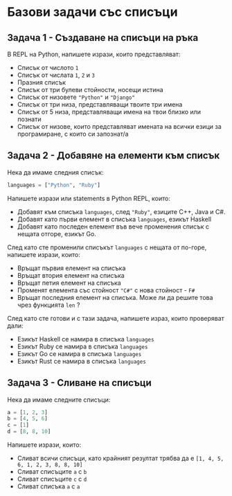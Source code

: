 # Базови задачи със списъци

## Задача 1 - Създаване на списъци на ръка

В REPL на Python, напишете изрази, които представляват:

* Списък от числото `1`
* Списък от числата `1`, `2` и `3`
* Празния списък
* Списък от три булеви стойности, носещи истина
* Списък от низовете `"Python"` и `"Django"` 
* Списък от три низа, представляващи твоите три имена
* Списък от 5 низа, представляващи имена на твои близко или познати
* Списък от низове, които представляват имената на всички езици за програмиране, с които си запознат/а

## Задача 2 - Добавяне на елементи към списък

Нека да имаме следния списък:

```python
languages = ["Python", "Ruby"]
```

Напишете изрази или statements в Python REPL, които:

* Добавят към списъка `languages`, след `"Ruby"`, езиците C++, Java и C#.
* Добавят като първи елемент в списъка `languages`, езикът Haskell
* Добавят като последен елемент във вече променения списък с нещата отгоре, езикът Go.

След като сте променили списъкът `languages` с нещата от по-горе, напишете изрази, които:

* Връщат първия елемент на списъка
* Връщат втория елемент на списъка
* Връщат петия елемент на списъка
* Променят елемента със стойност `"C#"` с нова стойност - `F#`
* Връщат последния елемент на списъка. Може ли да решите това чрез функцията `len` ?

След като сте готови и с тази задача, напишете израз, които проверяват дали:

* Езикът Haskell се намира в списъка `languages`
* Езикът Ruby се намира в списъка `languages`
* Езикът Go се намира в списъка `languages`
* Езикът Rust се намира в списъка `languages`

## Задача 3 - Сливане на списъци

Нека да имаме следните списъци:

```python
a = [1, 2, 3]
b = [4, 5, 6]
c = [1]
d = [8, 8, 10]
```

Напишете изрази, които:

* Сливат всичи списъци, като крайният резултат трябва да е `[1, 4, 5, 6, 1, 2, 3, 8, 8, 10]`
* Сливат списъците `a` с `b`
* Сливат списъците `c` с `d`
* Сливат списъка `a` с `a`

